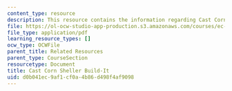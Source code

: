```yaml
---
content_type: resource
description: This resource contains the information regarding Cast Corn Sheller Build-It.
file: https://ol-ocw-studio-app-production.s3.amazonaws.com/courses/ec-701j-d-lab-i-development-fall-2009/d0b041ec9af1cf0a4b86d498f4af9098_MITEC_701JF09_corncst_build.pdf
file_type: application/pdf
learning_resource_types: []
ocw_type: OCWFile
parent_title: Related Resources
parent_type: CourseSection
resourcetype: Document
title: Cast Corn Sheller Build-It
uid: d0b041ec-9af1-cf0a-4b86-d498f4af9098
---
```

